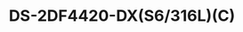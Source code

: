 ---
id: 3
title: "DS-2DF4420-DX(S6/316L)(C)"
slug: "exp-3"
subTitle:  "4-Inch 20× Explosion-Proof Network Speed Dome – ATEX & IECEx Certified"
category: "Explosion Proof"
imgCard: "/src/assets/images/explosionproof/DS-2DF4420-DX(S6316L)/DS-2DF4420-DX(S6316L)-1.png"
imgAlt: "DS-2DF4420-DX(S6/316L)(C)"
thumbnails: [
  "/src/assets/images/explosionproof/DS-2DF4420-DX(S6316L)/DS-2DF4420-DX(S6316L)-1.png",
]
features: [
  "Certified Explosion-Proof: ATEX & IECEx compliant for hazardous environments",
  "Certification Details: ATEX: SEV 20 ATEX 0415 X; IECEx: IECEx NEP 20.0018X",
  "High-Resolution Imaging: 4 MP 1/2.8\" progressive scan CMOS sensor",
  "Supports H.265 Compression: Efficient video storage and bandwidth usage",
  "20× Optical Zoom: Adjustable focal length from 4.8 mm to 96 mm",
  "Premium Build Quality: Constructed with durable 316L stainless steel",
  "Advanced Image Processing: 120dB WDR and 3D DNR for superior clarity",
  "Reliable Performance: Built with a high-performance sensor for enhanced surveillance",
]
rating: 5
reviewCount: 50
specifications: {
  Camera: {
    Image Sensor: "1/2.8\" Progressive Scan CMOS",
    MaxResolution: "2560 × 1440",
    MinIllumination: "Color: 0.005 Lux @ (F1.6, AGC ON), B/W: 0.001 Lux @ (F1.6, AGC ON)",
    ShutterSpeed: "1/1 s to 1/30,000 s",
    DayNight: "IR cut filter",
    Zoom: "20 × optical, 16 × digital",
    SlowShutter: "Yes",
  },
  Lens: {
    FocalLength: "4.8 to 96 mm",
    FOV: "Horizontal: 55° to 2.6°, Vertical: 30.6° to 1.5°, Diagonal: 60.5° to 3.0°",
    Focus: "Auto, Semi-auto, Manual",
    Aperture: "F1.6",
    ZoomSpeed: "Approx. 2.9 s",
  },
  PTZ: {
    MovementRangePan: "360° endless",
    MovementRangeTilt: "0° to 90°, Auto Flip",
    PanSpeed: "Configurable from 0.1° to 160°/s, Preset Speed: 160°/s",
    TiltSpeed: "Configurable from 0.1° to 120°/s, Preset Speed: 120°/s",
    ProportionalPan: "Yes",
    Presets: "300",
    PresetFreezing: "Yes",
    PatrolScan: "8 patrols, up to 32 presets for each patrol",
    PatternScan: "4 pattern scans, record time over 10 minutes for each scan",
    ParkAction: "Preset, Pattern Scan, Patrol Scan, Auto Scan, Tilt Scan, Random Scan, Frame Scan, Panorama Scan",
    Positioning3D: "Yes",
    PTZStatusDisplay: "Yes",
    ScheduledTask: "Preset, Pattern Scan, Patrol Scan, Auto Scan, Tilt Scan, Random Scan, Frame Scan, Panorama Scan, Dome Reboot, Dome Adjust, Aux Output",
    PowerOffMemory: "Yes",
  },
  Video: {
    MainStream: {
      "50 Hz": "25 fps (2560 × 1440, 1920 × 1080, 1280 × 960, 1280 × 720)",
      "60 Hz": "30 fps (2560 × 1440, 1920 × 1080, 1280 × 960, 1280 × 720)",
    },
    SubStream: {
      "50 Hz": "25 fps (704 × 576, 640 × 480, 352 × 288)",
      "60 Hz": "30 fps (704 × 480, 640 × 480, 352 × 240)",
    },
    ThirdStream: {
      "50 Hz": "25 fps (1920 × 1080, 1280 × 960, 1280 × 720, 704 × 576, 640 × 480, 352 × 288)",
      "60 Hz": "30 fps (1920 × 1080, 1280 × 960, 1280 × 720, 704 × 480, 640 × 480, 352 × 240)",
    },
    VideoBitRate: "32 Kbps to 16384 Mbps",
    H264Type: "Baseline Profile, Main Profile, High Profile",
    H265Type: "Main Profile",
    SVC: "Yes",
    ROI: "Yes",
  },
  Image: {
    ImageParametersSwitch: "Yes",
    ImageSettings: "Saturation, Brightness, Sharpness, Contrast",
    DayNightSwitch: "Auto",
    WDR: "120 dB",
    SNR: "≥ 52 dB",
    Defog: "Yes",
    ImageEnhancement: "BLC, HLC, 3D DNR",
    PrivacyMask: "Mask color or mosaic configurable, up to 24 programmable polygon privacy masks",
    RegionalFocus: "Yes",
    RegionalExposure: "Yes",
  },
}
---